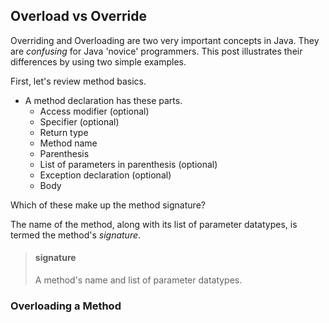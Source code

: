 ## Overload vs Override

Overriding and Overloading are two very important concepts in Java. They are _confusing_ for Java 'novice' programmers. This post illustrates their differences by using two simple examples.

First, let's review method basics.

* A method declaration has these parts.
  * Access modifier (optional)
  * Specifier (optional)
  * Return type
  * Method name
  * Parenthesis
  * List of parameters in parenthesis (optional)
  * Exception declaration (optional)
  * Body 
 
Which of these make up the method signature?
 
The name of the method, along with its list of parameter datatypes, is termed the method's _signature_.

> #### signature
> A method's name and list of parameter datatypes.

### Overloading a Method

